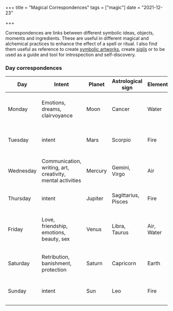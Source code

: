 +++
title = "Magical Correspondences"
tags = ["magic"]
date = "2021-12-23"

+++

Correspondences are links between different symbolic ideas, objects, moments and ingredients. These are useful in different magical and alchemical practices to enhance the effect of a spell or ritual. I also find them useful as reference to create [symbolic artworks](/works/illustration/symbolism/), create [sigils](/folklore/sigils/) or to be used as a guide and tool for introspection and self-discovery.

### Day correspondences

<table>
  <thead>
    <tr>
      <th>Day</th>
      <th>Intent</th>
      <th>Planet</th>
      <th>Astrological sign</th>
      <th>Element</th>
      <th>Colors</th>
      <th>Deities</th>
    </tr>
  </thead>
  <tbody>
    <tr>
      <td>Monday</td>
      <td>Emotions, dreams, clairvoyance</td>
      <td>Moon</td>
      <td>Cancer</td>
      <td>Water</td>
      <td>White and greys</td>
      <td>Selene, Luna, Diana, and Artemis</td>
    </tr>
    <tr>
      <td>Tuesday</td>
      <td>intent</td>
      <td>Mars</td>
      <td>Scorpio</td>
      <td>Fire</td>
      <td>Red and warm shades</td>
      <td>Mars, Ares</td>
    </tr>
    <tr>
      <td>Wednesday</td>
      <td>Communication, writing, art, creativity, mental activities</td>
      <td>Mercury</td>
      <td>Gemini, Virgo</td>
      <td>Air</td>
      <td>Yellow, grey and mixed hues</td>
      <td>Mercury, Hermes</td>
    </tr>
    <tr>
      <td>Thursday</td>
      <td>intent</td>
      <td>Jupiter</td>
      <td>Sagittarius, Pisces</td>
      <td>Fire</td>
      <td>Blue and purple</td>
      <td>Zeus and Thor</td>
    </tr>
    <tr>
      <td>Friday</td>
      <td>Love, friendship, emotions, beauty, sex</td>
      <td>Venus</td>
      <td>Libra, Taurus</td>
      <td>Air, Water</td>
      <td>Green, light blue, pink and copper</td>
      <td>Venus, Aphrodite</td>
    </tr>
    <tr>
      <td>Saturday</td>
      <td>Retribution, banishment, protection</td>
      <td>Saturn</td>
      <td>Capricorn</td>
      <td>Earth</td>
      <td>Black and dark shades</td>
      <td>Saturn, Hecate</td>
    </tr>
    <tr>
      <td>Sunday</td>
      <td>intent</td>
      <td>Sun</td>
      <td>Leo</td>
      <td>Fire</td>
      <td>Gold and orange</td>
      <td>Helios, Apollo, Lugh, and Bel</td>
    </tr>
  </tbody>
</table>
